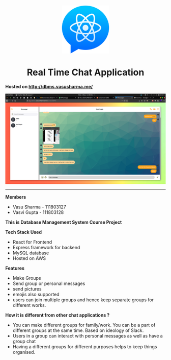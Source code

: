 <p align="center">
  <img src="./public/react-messenger.svg" height="150px" />
  <h1 align="center">Real Time Chat Application</h1>  
</p>

**Hosted on http://dbms.vasusharma.me/**
<p align="center">
  <img src="./screenshots/Screenshot from 2020-11-02 14-30-31.png" />
</p>

<hr />

**Members** 

 - Vasu Sharma - 111803127  
 - Vasvi Gupta - 111803128
 
 __This is Database Management System Course Project__
 
 **Tech Stack Used**
 
 - React for Frontend
 - Express framework for backend
 - MySQL database
 - Hosted on AWS
 
 
 **Features**
 

  - Make Groups
  - Send group or personal messages
  - send pictures
  - emojis also supported
  - users can join multiple groups and hence keep separate groups for different works.

**How it is different from other chat applications ?** 
 
  - You can make different groups for family/work. You can be a part of different groups at the same time. Based on ideology of Slack.
  - Users in a group can interact with personal messages as well as have a group chat
  - Having a different groups for different purposes helps to keep things organised.
